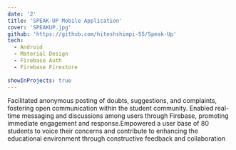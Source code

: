 ```yaml
---
date: '2'
title: 'SPEAK-UP Mobile Application'
cover: 'SPEAKUP.jpg'
github: 'https://github.com/hiteshshimpi-55/Speak-Up'
tech:
  - Android
  - Material Design
  - Firebase Auth
  - Firebase Firestore
  
showInProjects: true
---
```


Facilitated anonymous posting of doubts, suggestions, and complaints, fostering open communication within the student community. Enabled real-time messaging and discussions among users through Firebase, promoting immediate engagement and response.Empowered a user base of 80 students to voice their concerns and contribute to enhancing the educational environment through constructive feedback and collaboration
